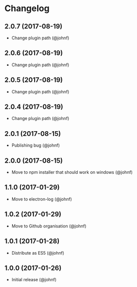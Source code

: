 # Changelog

## 2.0.7 (2017-08-19)

* Change plugin path (@johnf)

## 2.0.6 (2017-08-19)

* Change plugin path (@johnf)

## 2.0.5 (2017-08-19)

* Change plugin path (@johnf)

## 2.0.4 (2017-08-19)

* Change plugin path (@johnf)

## 2.0.1 (2017-08-15)

* Publishing bug (@johnf)

## 2.0.0 (2017-08-15)

* Move to npm installer that should work on windows (@johnf)

## 1.1.0 (2017-01-29)

* Move to electron-log (@johnf)

## 1.0.2 (2017-01-29)

* Move to Github organisation (@johnf)

## 1.0.1 (2017-01-28)

* Distribute as ES5 (@johnf)

## 1.0.0 (2017-01-26)

* Initial release (@johnf)
